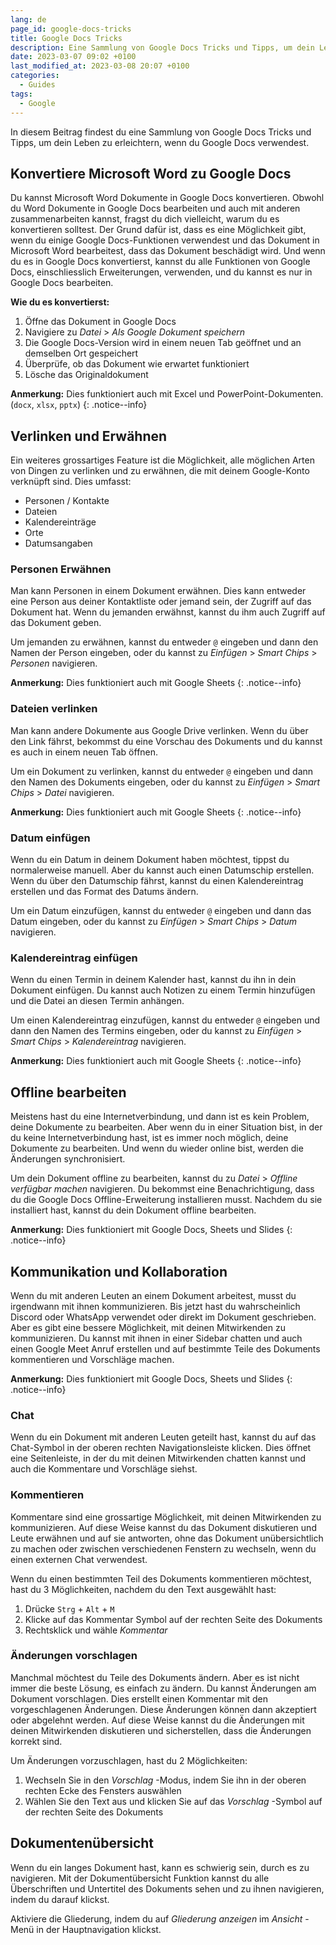 ```yaml
---
lang: de
page_id: google-docs-tricks
title: Google Docs Tricks
description: Eine Sammlung von Google Docs Tricks und Tipps, um dein Leben zu erleichtern
date: 2023-03-07 09:02 +0100
last_modified_at: 2023-03-08 20:07 +0100
categories:
  - Guides
tags:
  - Google
---
```


In diesem Beitrag findest du eine Sammlung von Google Docs Tricks und Tipps, um dein Leben zu erleichtern, wenn du Google Docs verwendest.

## Konvertiere Microsoft Word zu Google Docs

Du kannst Microsoft Word Dokumente in Google Docs konvertieren. Obwohl du Word Dokumente in Google Docs bearbeiten und auch mit anderen zusammenarbeiten kannst, fragst du dich vielleicht, warum du es konvertieren solltest.
Der Grund dafür ist, dass es eine Möglichkeit gibt, wenn du einige Google Docs-Funktionen verwendest und das Dokument in Microsoft Word bearbeitest, dass das Dokument beschädigt wird. Und wenn du es in Google Docs konvertierst, kannst du alle Funktionen von Google Docs, einschliesslich Erweiterungen, verwenden, und du kannst es nur in Google Docs bearbeiten.

**Wie du es konvertierst:**

1. Öffne das Dokument in Google Docs
2. Navigiere zu _Datei_ > _Als Google Dokument speichern_
3. Die Google Docs-Version wird in einem neuen Tab geöffnet und an demselben Ort gespeichert
4. Überprüfe, ob das Dokument wie erwartet funktioniert
5. Lösche das Originaldokument

**Anmerkung:** Dies funktioniert auch mit Excel und PowerPoint-Dokumenten. (`docx`, `xlsx`, `pptx`)
{: .notice--info}

## Verlinken und Erwähnen

Ein weiteres grossartiges Feature ist die Möglichkeit, alle möglichen Arten von Dingen zu verlinken und zu erwähnen, die mit deinem Google-Konto verknüpft sind. Dies umfasst:

- Personen / Kontakte
- Dateien
- Kalendereinträge
- Orte
- Datumsangaben

### Personen Erwähnen

Man kann Personen in einem Dokument erwähnen. Dies kann entweder eine Person aus deiner Kontaktliste oder jemand sein, der Zugriff auf das Dokument hat. Wenn du jemanden erwähnst, kannst du ihm auch Zugriff auf das Dokument geben.

Um jemanden zu erwähnen, kannst du entweder `@` eingeben und dann den Namen der Person eingeben, oder du kannst zu _Einfügen_ > _Smart Chips_ > _Personen_ navigieren.

**Anmerkung:** Dies funktioniert auch mit Google Sheets
{: .notice--info}

### Dateien verlinken

Man kann andere Dokumente aus Google Drive verlinken. Wenn du über den Link fährst, bekommst du eine Vorschau des Dokuments und du kannst es auch in einem neuen Tab öffnen.

Um ein Dokument zu verlinken, kannst du entweder `@` eingeben und dann den Namen des Dokuments eingeben, oder du kannst zu _Einfügen_ > _Smart Chips_ > _Datei_ navigieren.

**Anmerkung:** Dies funktioniert auch mit Google Sheets
{: .notice--info}

### Datum einfügen

Wenn du ein Datum in deinem Dokument haben möchtest, tippst du normalerweise manuell. Aber du kannst auch einen Datumschip erstellen. Wenn du über den Datumschip fährst, kannst du einen Kalendereintrag erstellen und das Format des Datums ändern.

Um ein Datum einzufügen, kannst du entweder `@` eingeben und dann das Datum eingeben, oder du kannst zu _Einfügen_ > _Smart Chips_ > _Datum_ navigieren.

### Kalendereintrag einfügen

Wenn du einen Termin in deinem Kalender hast, kannst du ihn in dein Dokument einfügen. Du kannst auch Notizen zu einem Termin hinzufügen und die Datei an diesen Termin anhängen.

Um einen Kalendereintrag einzufügen, kannst du entweder `@` eingeben und dann den Namen des Termins eingeben, oder du kannst zu _Einfügen_ > _Smart Chips_ > _Kalendereintrag_ navigieren.

**Anmerkung:** Dies funktioniert auch mit Google Sheets
{: .notice--info}

## Offline bearbeiten

Meistens hast du eine Internetverbindung, und dann ist es kein Problem, deine Dokumente zu bearbeiten. Aber wenn du in einer Situation bist, in der du keine Internetverbindung hast, ist es immer noch möglich, deine Dokumente zu bearbeiten. Und wenn du wieder online bist, werden die Änderungen synchronisiert.

Um dein Dokument offline zu bearbeiten, kannst du zu _Datei_ > _Offline verfügbar machen_ navigieren. Du bekommst eine Benachrichtigung, dass du die Google Docs Offline-Erweiterung installieren musst. Nachdem du sie installiert hast, kannst du dein Dokument offline bearbeiten.

**Anmerkung:** Dies funktioniert mit Google Docs, Sheets und Slides
{: .notice--info}

## Kommunikation und Kollaboration

Wenn du mit anderen Leuten an einem Dokument arbeitest, musst du irgendwann mit ihnen kommunizieren. Bis jetzt hast du wahrscheinlich Discord oder WhatsApp verwendet oder direkt im Dokument geschrieben. Aber es gibt eine bessere Möglichkeit, mit deinen Mitwirkenden zu kommunizieren.
Du kannst mit ihnen in einer Sidebar chatten und auch einen Google Meet Anruf erstellen und auf bestimmte Teile des Dokuments kommentieren und Vorschläge machen.

**Anmerkung:** Dies funktioniert mit Google Docs, Sheets und Slides
{: .notice--info}

### Chat

Wenn du ein Dokument mit anderen Leuten geteilt hast, kannst du auf das Chat-Symbol in der oberen rechten Navigationsleiste klicken. Dies öffnet eine Seitenleiste, in der du mit deinen Mitwirkenden chatten kannst und auch die Kommentare und Vorschläge siehst.

### Kommentieren

Kommentare sind eine grossartige Möglichkeit, mit deinen Mitwirkenden zu kommunizieren. Auf diese Weise kannst du das Dokument diskutieren und Leute erwähnen und auf sie antworten, ohne das Dokument unübersichtlich zu machen oder zwischen verschiedenen Fenstern zu wechseln, wenn du einen externen Chat verwendest.

Wenn du einen bestimmten Teil des Dokuments kommentieren möchtest, hast du 3 Möglichkeiten, nachdem du den Text ausgewählt hast:

1. Drücke `Strg` + `Alt` + `M`
2. Klicke auf das Kommentar Symbol auf der rechten Seite des Dokuments
3. Rechtsklick und wähle _Kommentar_

### Änderungen vorschlagen

Manchmal möchtest du Teile des Dokuments ändern. Aber es ist nicht immer die beste Lösung, es einfach zu ändern. Du kannst Änderungen am Dokument vorschlagen. Dies erstellt einen Kommentar mit den vorgeschlagenen Änderungen. Diese Änderungen können dann akzeptiert oder abgelehnt werden. Auf diese Weise kannst du die Änderungen mit deinen Mitwirkenden diskutieren und sicherstellen, dass die Änderungen korrekt sind.

Um Änderungen vorzuschlagen, hast du 2 Möglichkeiten:

1. Wechseln Sie in den _Vorschlag_ -Modus, indem Sie ihn in der oberen rechten Ecke des Fensters auswählen
2. Wählen Sie den Text aus und klicken Sie auf das _Vorschlag_ -Symbol auf der rechten Seite des Dokuments

## Dokumentenübersicht

Wenn du ein langes Dokument hast, kann es schwierig sein, durch es zu navigieren. Mit der Dokumentübersicht Funktion kannst du alle Überschriften und Untertitel des Dokuments sehen und zu ihnen navigieren, indem du darauf klickst.

Aktiviere die Gliederung, indem du auf _Gliederung anzeigen_ im _Ansicht_ -Menü in der Hauptnavigation klickst.
